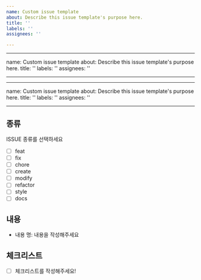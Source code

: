 ```yaml
---
name: Custom issue template
about: Describe this issue template's purpose here.
title: ''
labels: ''
assignees: ''

---
```


---
name: Custom issue template
about: Describe this issue template's purpose here.
title: ''
labels: ''
assignees: ''

---

---
name: Custom issue template
about: Describe this issue template's purpose here.
title: ''
labels: ''
assignees: ''

---

## 종류  

ISSUE 종류를 선택하세요

- [ ] feat
- [ ] fix
- [ ] chore
- [ ] create
- [ ] modify
- [ ] refactor
- [ ] style
- [ ] docs

## 내용  

- 내용 명: 내용을 작성해주세요 

##  체크리스트

- [ ]  체크리스트를 작성해주세요!
